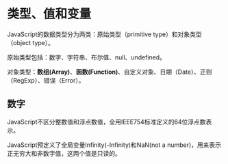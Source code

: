 # 类型、值和变量

JavaScript的数据类型分为两类：原始类型（primitive type）和对象类型（object type）。

原始类型包括：数字、字符串、布尔值、null、undefined。

对象类型：**数组(Array)**、**函数(Function)**、自定义对象、日期（Date）、正则（RegExp）、错误（Error）。

## 数字

JavaScript不区分整数值和浮点数值，全用IEEE754标准定义的64位浮点数表示。

JavaScript预定义了全局变量Infinity(-Infinity)和NaN(not a number)，用来表示正无穷大和非数字值，这两个值是只读的。